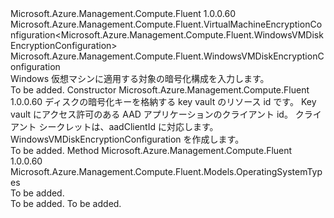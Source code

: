 <Type Name="WindowsVMDiskEncryptionConfiguration" FullName="Microsoft.Azure.Management.Compute.Fluent.WindowsVMDiskEncryptionConfiguration">
  <TypeSignature Language="C#" Value="public sealed class WindowsVMDiskEncryptionConfiguration : Microsoft.Azure.Management.Compute.Fluent.VirtualMachineEncryptionConfiguration&lt;Microsoft.Azure.Management.Compute.Fluent.WindowsVMDiskEncryptionConfiguration&gt;" />
  <TypeSignature Language="ILAsm" Value=".class public auto ansi sealed beforefieldinit WindowsVMDiskEncryptionConfiguration extends Microsoft.Azure.Management.Compute.Fluent.VirtualMachineEncryptionConfiguration`1&lt;class Microsoft.Azure.Management.Compute.Fluent.WindowsVMDiskEncryptionConfiguration&gt;" />
  <TypeSignature Language="DocId" Value="T:Microsoft.Azure.Management.Compute.Fluent.WindowsVMDiskEncryptionConfiguration" />
  <TypeSignature Language="VB.NET" Value="Public NotInheritable Class WindowsVMDiskEncryptionConfiguration&#xA;Inherits VirtualMachineEncryptionConfiguration(Of WindowsVMDiskEncryptionConfiguration)" />
  <TypeSignature Language="F#" Value="type WindowsVMDiskEncryptionConfiguration = class&#xA;    inherit VirtualMachineEncryptionConfiguration&lt;WindowsVMDiskEncryptionConfiguration&gt;" />
  <AssemblyInfo>
    <AssemblyName>Microsoft.Azure.Management.Compute.Fluent</AssemblyName>
    <AssemblyVersion>1.0.0.60</AssemblyVersion>
  </AssemblyInfo>
  <Base>
    <BaseTypeName>Microsoft.Azure.Management.Compute.Fluent.VirtualMachineEncryptionConfiguration&lt;Microsoft.Azure.Management.Compute.Fluent.WindowsVMDiskEncryptionConfiguration&gt;</BaseTypeName>
    <BaseTypeArguments>
      <BaseTypeArgument TypeParamName="T">Microsoft.Azure.Management.Compute.Fluent.WindowsVMDiskEncryptionConfiguration</BaseTypeArgument>
    </BaseTypeArguments>
  </Base>
  <Interfaces />
  <Docs>
    <summary>
             Windows 仮想マシンに適用する対象の暗号化構成を入力します。
             </summary>
    <remarks>To be added.</remarks>
  </Docs>
  <Members>
    <Member MemberName=".ctor">
      <MemberSignature Language="C#" Value="public WindowsVMDiskEncryptionConfiguration (string keyVaultId, string aadClientId, string aadSecret);" />
      <MemberSignature Language="ILAsm" Value=".method public hidebysig specialname rtspecialname instance void .ctor(string keyVaultId, string aadClientId, string aadSecret) cil managed" />
      <MemberSignature Language="DocId" Value="M:Microsoft.Azure.Management.Compute.Fluent.WindowsVMDiskEncryptionConfiguration.#ctor(System.String,System.String,System.String)" />
      <MemberSignature Language="VB.NET" Value="Public Sub New (keyVaultId As String, aadClientId As String, aadSecret As String)" />
      <MemberSignature Language="F#" Value="new Microsoft.Azure.Management.Compute.Fluent.WindowsVMDiskEncryptionConfiguration : string * string * string -&gt; Microsoft.Azure.Management.Compute.Fluent.WindowsVMDiskEncryptionConfiguration" Usage="new Microsoft.Azure.Management.Compute.Fluent.WindowsVMDiskEncryptionConfiguration (keyVaultId, aadClientId, aadSecret)" />
      <MemberType>Constructor</MemberType>
      <AssemblyInfo>
        <AssemblyName>Microsoft.Azure.Management.Compute.Fluent</AssemblyName>
        <AssemblyVersion>1.0.0.60</AssemblyVersion>
      </AssemblyInfo>
      <Parameters>
        <Parameter Name="keyVaultId" Type="System.String" />
        <Parameter Name="aadClientId" Type="System.String" />
        <Parameter Name="aadSecret" Type="System.String" />
      </Parameters>
      <Docs>
        <param name="keyVaultId">ディスクの暗号化キーを格納する key vault のリソース id です。</param>
        <param name="aadClientId">Key vault にアクセス許可のある AAD アプリケーションのクライアント id。</param>
        <param name="aadSecret">クライアント シークレットは、aadClientId に対応します。</param>
        <summary>
             WindowsVMDiskEncryptionConfiguration を作成します。
             </summary>
        <remarks>To be added.</remarks>
      </Docs>
    </Member>
    <Member MemberName="OsType">
      <MemberSignature Language="C#" Value="public override Microsoft.Azure.Management.Compute.Fluent.Models.OperatingSystemTypes OsType ();" />
      <MemberSignature Language="ILAsm" Value=".method public hidebysig virtual instance valuetype Microsoft.Azure.Management.Compute.Fluent.Models.OperatingSystemTypes OsType() cil managed" />
      <MemberSignature Language="DocId" Value="M:Microsoft.Azure.Management.Compute.Fluent.WindowsVMDiskEncryptionConfiguration.OsType" />
      <MemberSignature Language="VB.NET" Value="Public Overrides Function OsType () As OperatingSystemTypes" />
      <MemberSignature Language="F#" Value="override this.OsType : unit -&gt; Microsoft.Azure.Management.Compute.Fluent.Models.OperatingSystemTypes" Usage="windowsVMDiskEncryptionConfiguration.OsType " />
      <MemberType>Method</MemberType>
      <AssemblyInfo>
        <AssemblyName>Microsoft.Azure.Management.Compute.Fluent</AssemblyName>
        <AssemblyVersion>1.0.0.60</AssemblyVersion>
      </AssemblyInfo>
      <ReturnValue>
        <ReturnType>Microsoft.Azure.Management.Compute.Fluent.Models.OperatingSystemTypes</ReturnType>
      </ReturnValue>
      <Parameters />
      <Docs>
        <summary>To be added.</summary>
        <returns>To be added.</returns>
        <remarks>To be added.</remarks>
      </Docs>
    </Member>
  </Members>
</Type>